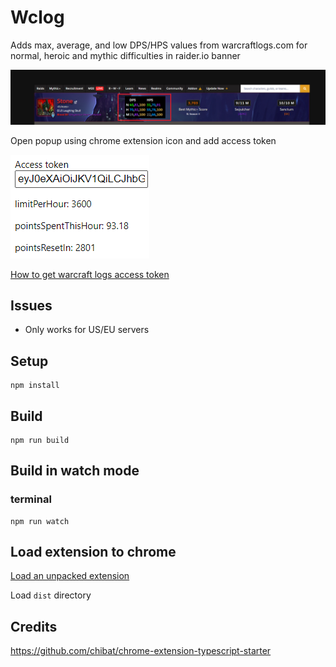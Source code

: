 # Wclog

Adds max, average, and low DPS/HPS values from warcraftlogs.com for normal, heroic and mythic difficulties in raider.io banner

![Alt text](./img/wclog.png "RIO banner")

Open popup using chrome extension icon and add access token 

![Alt text](./img/popup.png "Popup")

[How to get warcraft logs access token](https://www.warcraftlogs.com/api/docs)

## Issues

- Only works for US/EU servers

## Setup

```
npm install
```

## Build

```
npm run build
```

## Build in watch mode

### terminal

```
npm run watch
```

## Load extension to chrome

[Load an unpacked extension](https://developer.chrome.com/docs/extensions/mv3/getstarted/#unpacked)

Load `dist` directory


## Credits

https://github.com/chibat/chrome-extension-typescript-starter